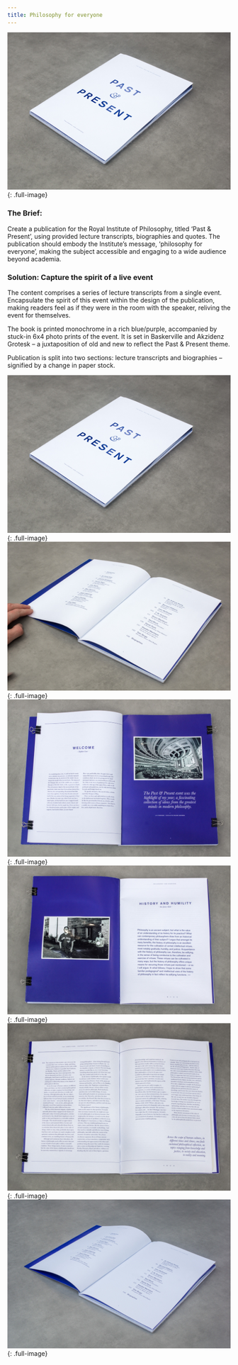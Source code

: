 ```yaml
---
title: Philosophy for everyone
---
```



![Past & Present Publication](/images/Past&Present/Past&Present00001@2x.jpg){: .full-image}

### The Brief: 
Create a publication for the Royal Institute of Philosophy, titled ‘Past & Present’, using provided lecture transcripts, biographies and quotes. The publication should embody the Institute’s message, ‘philosophy for everyone’, making the subject accessible and engaging to a wide audience beyond academia.

### Solution: Capture the spirit of a live event
The content comprises a series of lecture transcripts from a single event. Encapsulate the spirit of this event within the design of the publication, making readers feel as if they were in the room with the speaker, reliving the event for themselves.

The book is printed monochrome in a rich blue/purple, accompanied by stuck-in 6x4 photo prints of the event. It is set in Baskerville and Akzidenz Grotesk – a juxtaposition of old and new to reflect the Past & Present theme.

Publication is split into two sections: lecture transcripts and biographies – signified by a change in paper stock.

![Past & Present Publication](/images/Past&Present/Past&Present00001@2x.jpg){: .full-image}
![Past & Present Publication](/images/Past&Present/Past&Present00002@2x.jpg){: .full-image}
![Past & Present Publication](/images/Past&Present/Past&Present00003@2x.jpg){: .full-image}
![Past & Present Publication](/images/Past&Present/Past&Present00004@2x.jpg){: .full-image}
![Past & Present Publication](/images/Past&Present/Past&Present00005@2x.jpg){: .full-image}
![Past & Present Publication](/images/Past&Present/Past&Present00006@2x.jpg){: .full-image}